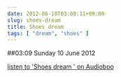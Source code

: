 ```yaml
---
date: 2012-06-10T03:09:11+09:00
slug: shoes-dream
title: Shoes dream
tags: [ "dream", "shoes" ]
---
```


##03:09 Sunday 10 June 2012

[listen to 'Shoes dream ' on Audioboo](http://audioboo.fm/boos/839549-shoes-dream)
